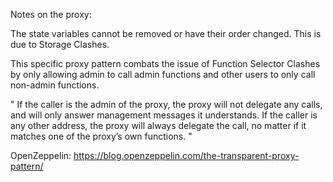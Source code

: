 Notes on the proxy:

The state variables cannot be removed or have their order changed. This is due to Storage Clashes.

This specific proxy pattern combats the issue of Function Selector Clashes by only allowing admin to call admin functions and other users to only call non-admin functions.

"
If the caller is the admin of the proxy, the proxy will not delegate any calls, and will only answer management messages it understands.
If the caller is any other address, the proxy will always delegate the call, no matter if it matches one of the proxy’s own functions.
"

OpenZeppelin: https://blog.openzeppelin.com/the-transparent-proxy-pattern/